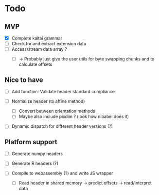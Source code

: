 # Todo

## MVP

- [x] Complete kaitai grammar
- [ ] Check for and extract extension data
- [ ] Access/stream data array ?
  - [ ] -> Probably just give the user utils for byte swapping chunks and to calculate offsets


## Nice to have

- [ ] Add function: Validate header standard compliance
- [ ] Normalize header (to affine method)
  - [ ] Convert between orientation methods
  - [ ] Maybe also include pixdim ? (look how nibabel does it)
- [ ] Dynamic dispatch for different header versions (?)


## Platform support

- [ ] Generate numpy headers
- [ ] Generate R headers (?)

- [ ] Compile to webassembly (?) and write JS wrapper
  - [ ] Read header in shared memory -> predict offsets -> read/interpret data